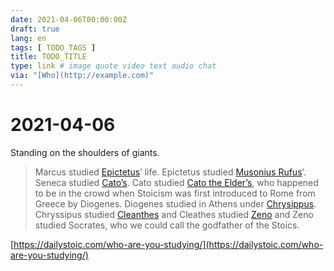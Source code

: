 ```yaml
---
date: 2021-04-06T00:00:00Z
draft: true
lang: en
tags: [ TODO_TAGS ]
title: TODO_TITLE
type: link # image quote video text audio chat
via: "[Who](http://example.com)"
---
```



# 2021-04-06

Standing on the shoulders of giants.

> Marcus studied [Epictetus](https://dailystoic.com/epictetus/)’ life. Epictetus studied [Musonius Rufus](https://dailystoic.com/musonius-rufus/)’. Seneca studied [Cato’s](https://dailystoic.com/cato/). Cato studied [Cato the Elder’s](https://dailystoic.com/what-you-can-learn-from-this-towering-roman/), who happened to be in the crowd when Stoicism was first introduced to Rome from Greece by Diogenes. Diogenes studied in Athens under [Chrysippus](https://dailystoic.com/chrysippus/). Chryssipus studied [Cleanthes](https://dailystoic.com/cleanthes/) and Cleathes studied [Zeno](https://dailystoic.com/zeno/) and Zeno studied Socrates, who we could call the godfather of the Stoics.

[https://dailystoic.com/who-are-you-studying/](https://dailystoic.com/who-are-you-studying/)

